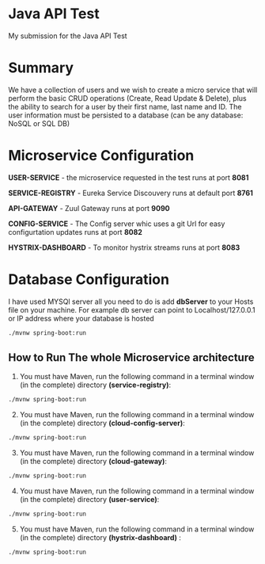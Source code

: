 # Java API Test
My submission for the Java API Test

# Summary
We have a collection of users and we wish to create a micro service that will perform the basic CRUD operations (Create, Read Update & Delete), plus the ability to search for a user by their first name, last name and ID. The user information must be persisted to a database (can be any database: NoSQL or SQL DB)



# Microservice Configuration
**USER-SERVICE** - the microservice requested in the test runs at  port **8081**

**SERVICE-REGISTRY** - Eureka Service Discouvery runs at default port **8761**

**API-GATEWAY** - Zuul Gateway runs at port **9090**

**CONFIG-SERVICE** - The Config server whic uses a git Url for easy configurtation updates runs at port **8082**

**HYSTRIX-DASHBOARD** - To monitor hystrix streams runs at port **8083**

# Database Configuration

I have used MYSQl server all you need to do is add **dbServer** to your Hosts file on your machine. For example db server can point to Localhost/127.0.0.1 or IP address where your database is hosted

```bash
./mvnw spring-boot:run
```
## How to Run The whole Microservice architecture

1. You must have Maven, run the following command in a terminal window (in the complete) directory **(service-registry)**:

```bash
./mvnw spring-boot:run
```

2. You must have Maven, run the following command in a terminal window (in the complete) directory **(cloud-config-server)**:

```bash
./mvnw spring-boot:run
```

3. You must have Maven, run the following command in a terminal window (in the complete) directory **(cloud-gateway)**:

```bash
./mvnw spring-boot:run
```

4. You must have Maven, run the following command in a terminal window (in the complete) directory **(user-service)**:

```bash
./mvnw spring-boot:run
```

5. You must have Maven, run the following command in a terminal window (in the complete) directory **(hystrix-dashboard)** :

```bash
./mvnw spring-boot:run
```
